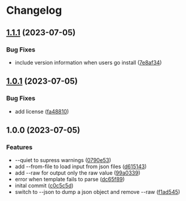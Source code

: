 # Changelog

## [1.1.1](https://github.com/blacha/argo-expr/compare/v1.1.0...v1.1.1) (2023-07-05)


### Bug Fixes

* include version information when users go install ([7e8af34](https://github.com/blacha/argo-expr/commit/7e8af347174abc09bac68656bba95b5ecb5ccc43))

## [1.0.1](https://github.com/blacha/argo-expr/compare/v1.0.0...v1.0.1) (2023-07-05)


### Bug Fixes

* add license ([fa48810](https://github.com/blacha/argo-expr/commit/fa488105b5188ffb69a778228b901ddaacde0aa2))

## 1.0.0 (2023-07-05)


### Features

* --quiet to supress warnings ([0790e53](https://github.com/blacha/argo-expr/commit/0790e5322167d19d817324ce51bb70b69e7e1e0f))
* add --from-file to load input from json files ([d615143](https://github.com/blacha/argo-expr/commit/d6151431e8a06f10983eeead8f11ce78982d1885))
* add --raw for output only the raw value ([99a0339](https://github.com/blacha/argo-expr/commit/99a0339b494579975a756558ca163d666ab37441))
* error when template fails to parse ([dc65f89](https://github.com/blacha/argo-expr/commit/dc65f895332b73bdc4091dff7c0f50aef7f3ba18))
* inital commit ([c0c5c5d](https://github.com/blacha/argo-expr/commit/c0c5c5d5029db3fe119dda9f72794cae9793bd1d))
* switch to --json to dump a json object and remove --raw ([f1ad545](https://github.com/blacha/argo-expr/commit/f1ad545c11062ec7f32474e70a9b2daf87713cc6))
